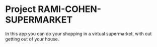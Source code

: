 # Project RAMI-COHEN-SUPERMARKET 
In this app you can do your shopping in a virtual supermarket, with out getting out of your house.
